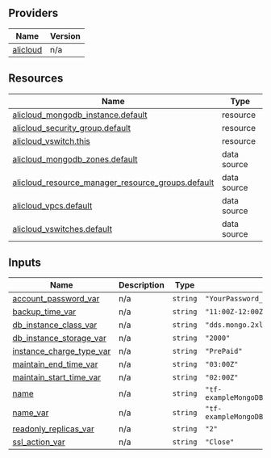 <!-- BEGIN_TF_DOCS -->
## Providers

| Name | Version |
|------|---------|
| <a name="provider_alicloud"></a> [alicloud](#provider\_alicloud) | n/a |

## Resources

| Name | Type |
|------|------|
| [alicloud_mongodb_instance.default](https://registry.terraform.io/providers/hashicorp/alicloud/latest/docs/resources/mongodb_instance) | resource |
| [alicloud_security_group.default](https://registry.terraform.io/providers/hashicorp/alicloud/latest/docs/resources/security_group) | resource |
| [alicloud_vswitch.this](https://registry.terraform.io/providers/hashicorp/alicloud/latest/docs/resources/vswitch) | resource |
| [alicloud_mongodb_zones.default](https://registry.terraform.io/providers/hashicorp/alicloud/latest/docs/data-sources/mongodb_zones) | data source |
| [alicloud_resource_manager_resource_groups.default](https://registry.terraform.io/providers/hashicorp/alicloud/latest/docs/data-sources/resource_manager_resource_groups) | data source |
| [alicloud_vpcs.default](https://registry.terraform.io/providers/hashicorp/alicloud/latest/docs/data-sources/vpcs) | data source |
| [alicloud_vswitches.default](https://registry.terraform.io/providers/hashicorp/alicloud/latest/docs/data-sources/vswitches) | data source |

## Inputs

| Name | Description | Type | Default | Required |
|------|-------------|------|---------|:--------:|
| <a name="input_account_password_var"></a> [account\_password\_var](#input\_account\_password\_var) | n/a | `string` | `"YourPassword_123"` | no |
| <a name="input_backup_time_var"></a> [backup\_time\_var](#input\_backup\_time\_var) | n/a | `string` | `"11:00Z-12:00Z"` | no |
| <a name="input_db_instance_class_var"></a> [db\_instance\_class\_var](#input\_db\_instance\_class\_var) | n/a | `string` | `"dds.mongo.2xlarge"` | no |
| <a name="input_db_instance_storage_var"></a> [db\_instance\_storage\_var](#input\_db\_instance\_storage\_var) | n/a | `string` | `"2000"` | no |
| <a name="input_instance_charge_type_var"></a> [instance\_charge\_type\_var](#input\_instance\_charge\_type\_var) | n/a | `string` | `"PrePaid"` | no |
| <a name="input_maintain_end_time_var"></a> [maintain\_end\_time\_var](#input\_maintain\_end\_time\_var) | n/a | `string` | `"03:00Z"` | no |
| <a name="input_maintain_start_time_var"></a> [maintain\_start\_time\_var](#input\_maintain\_start\_time\_var) | n/a | `string` | `"02:00Z"` | no |
| <a name="input_name"></a> [name](#input\_name) | n/a | `string` | `"tf-exampleMongoDBInstanceClassicConfig4813"` | no |
| <a name="input_name_var"></a> [name\_var](#input\_name\_var) | n/a | `string` | `"tf-exampleMongoDBInstanceClassicConfig4813"` | no |
| <a name="input_readonly_replicas_var"></a> [readonly\_replicas\_var](#input\_readonly\_replicas\_var) | n/a | `string` | `"2"` | no |
| <a name="input_ssl_action_var"></a> [ssl\_action\_var](#input\_ssl\_action\_var) | n/a | `string` | `"Close"` | no |
<!-- END_TF_DOCS -->    